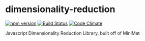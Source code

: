 # dimensionality-reduction
[![npm version](https://badge.fury.io/js/dimensionality-reduction.svg)](https://www.npmjs.com/package/dimensionality-reduction)  [![Build Status](https://travis-ci.org/birm/dimensionality-reduction.svg?branch=master)](https://travis-ci.org/birm/dimensionality-reduction)
[![Code Climate](https://codeclimate.com/github/birm/dimensionality-reduction/badges/gpa.svg)](https://codeclimate.com/github/birm/dimensionality-reduction)

Javascript Dimensionality Reduction Library, built off of MiniMat
